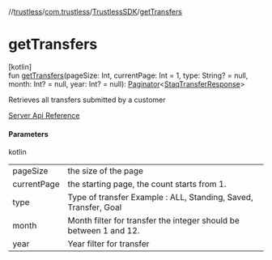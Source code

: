 //[trustless](../../../index.md)/[com.trustless](../index.md)/[TrustlessSDK](index.md)/[getTransfers](get-transfers.md)

# getTransfers

[kotlin]\
fun [getTransfers](get-transfers.md)(pageSize: Int, currentPage: Int = 1, type: String? = null, month: Int? = null, year: Int? = null): [Paginator](../../com.trustless.paginator/-paginator/index.md)&lt;[StaqTransferResponse](../../com.trustless.requests.transfers/-staq-transfer-response/index.md)&gt;

Retrieves all transfers submitted by a customer

[Server Api Reference](https://developer.staq.io/docs/apis/transfers#/Transfers/List%20all%20transfers)

#### Parameters

kotlin

| | |
|---|---|
| pageSize | the size of the page |
| currentPage | the starting page, the count starts from 1. |
| type | Type of transfer Example : ALL, Standing, Saved, Transfer, Goal |
| month | Month filter for transfer the integer should be between 1 and 12. |
| year | Year filter for transfer |
